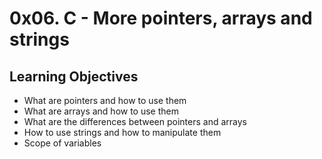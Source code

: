 # 0x06. C - More pointers, arrays and strings

## Learning Objectives

- What are pointers and how to use them
- What are arrays and how to use them
- What are the differences between pointers and arrays
- How to use strings and how to manipulate them
- Scope of variables
